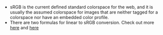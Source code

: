 - sRGB is the current defined standard colorspace for the web, and it is usually the assumed colorspace for images that are neither tagged for a colorspace nor have an embedded color profile.
- There are two formulas for linear to sRGB conversion. Check out more [here](https://entropymine.com/imageworsener/srgbformula/) and [here](https://www.w3.org/WAI/GL/wiki/Relative_luminance)

